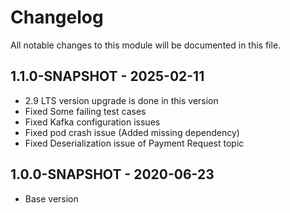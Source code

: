 # Changelog

All notable changes to this module will be documented in this file.

## 1.1.0-SNAPSHOT - 2025-02-11
- 2.9 LTS version upgrade is done in this version
- Fixed Some failing test cases
- Fixed Kafka configuration issues
- Fixed pod crash issue (Added missing dependency)
- Fixed Deserialization issue of Payment Request topic

## 1.0.0-SNAPSHOT - 2020-06-23

- Base version
